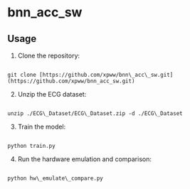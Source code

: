 # bnn_acc_sw

## Usage

1. Clone the repository:
```

git clone [https://github.com/xpww/bnn\_acc\_sw.git](https://github.com/xpww/bnn_acc_sw.git)

```

2. Unzip the ECG dataset:
```

unzip ./ECG\_Dataset/ECG\_Dataset.zip -d ./ECG\_Dataset

```

3. Train the model:
```

python train.py

```

4. Run the hardware emulation and comparison:
```

python hw\_emulate\_compare.py

```


